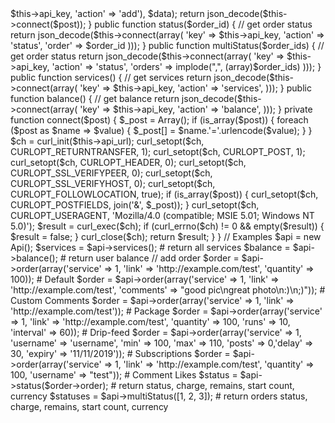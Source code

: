 <?php
class Api
{
    public $api_url = 'https://azepanel.com/api/v2'; // API URL

    public $api_key = ''; // Your API key

    public function order($data) { // add order
        $post = array_merge(array('key' => $this->api_key, 'action' => 'add'), $data);
        return json_decode($this->connect($post));
    }

    public function status($order_id) { // get order status
        return json_decode($this->connect(array(
            'key' => $this->api_key,
            'action' => 'status',
            'order' => $order_id
        )));
    }

    public function multiStatus($order_ids) { // get order status
        return json_decode($this->connect(array(
            'key' => $this->api_key,
            'action' => 'status',
            'orders' => implode(",", (array)$order_ids)
        )));
    }

    public function services() { // get services
        return json_decode($this->connect(array(
            'key' => $this->api_key,
            'action' => 'services',
        )));
    }

    public function balance() { // get balance
        return json_decode($this->connect(array(
            'key' => $this->api_key,
            'action' => 'balance',
        )));
    }


    private function connect($post) {
        $_post = Array();
        if (is_array($post)) {
            foreach ($post as $name => $value) {
                $_post[] = $name.'='.urlencode($value);
            }
        }

        $ch = curl_init($this->api_url);
        curl_setopt($ch, CURLOPT_RETURNTRANSFER, 1);
        curl_setopt($ch, CURLOPT_POST, 1);
        curl_setopt($ch, CURLOPT_HEADER, 0);
        curl_setopt($ch, CURLOPT_SSL_VERIFYPEER, 0);
        curl_setopt($ch, CURLOPT_SSL_VERIFYHOST, 0);
        curl_setopt($ch, CURLOPT_FOLLOWLOCATION, true);
        if (is_array($post)) {
            curl_setopt($ch, CURLOPT_POSTFIELDS, join('&', $_post));
        }
        curl_setopt($ch, CURLOPT_USERAGENT, 'Mozilla/4.0 (compatible; MSIE 5.01; Windows NT 5.0)');
        $result = curl_exec($ch);
        if (curl_errno($ch) != 0 && empty($result)) {
            $result = false;
        }
        curl_close($ch);
        return $result;
    }
}

// Examples

$api = new Api();

$services = $api->services(); # return all services

$balance = $api->balance(); # return user balance

// add order

$order = $api->order(array('service' => 1, 'link' => 'http://example.com/test', 'quantity' => 100)); # Default

$order = $api->order(array('service' => 1, 'link' => 'http://example.com/test', 'comments' => "good pic\ngreat photo\n:)\n;)")); # Custom Comments

$order = $api->order(array('service' => 1, 'link' => 'http://example.com/test')); # Package

$order = $api->order(array('service' => 1, 'link' => 'http://example.com/test', 'quantity' => 100, 'runs' => 10, 'interval' => 60)); # Drip-feed

$order = $api->order(array('service' => 1, 'username' => 'username', 'min' => 100, 'max' => 110, 'posts' => 0,'delay' => 30, 'expiry' => '11/11/2019')); # Subscriptions

$order = $api->order(array('service' => 1, 'link' => 'http://example.com/test', 'quantity' => 100, 'username' => "test")); # Comment Likes

$status = $api->status($order->order); # return status, charge, remains, start count, currency

$statuses = $api->multiStatus([1, 2, 3]); # return orders status, charge, remains, start count, currency
